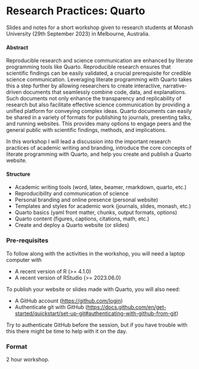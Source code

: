 
<!-- README.md is generated from README.Rmd. Please edit that file -->

# Research Practices: Quarto

<!-- badges: start -->
<!-- badges: end -->

Slides and notes for a short workshop given to research students at
Monash University (29th September 2023) in Melbourne, Australia.

<!-- A recording of this presentation is available on YouTube here: <https://www.youtube.com/watch?v=> -->
<!-- [![](preview.jpg)](https://www.youtube.com/watch?v=) -->

#### Abstract

Reproducible research and science communication are enhanced by literate
programming tools like Quarto. Reproducible research ensures that
scientific findings can be easily validated, a crucial prerequisite for
credible science communication. Leveraging literate programming with
Quarto takes this a step further by allowing researchers to create
interactive, narrative-driven documents that seamlessly combine code,
data, and explanations. Such documents not only enhance the transparency
and replicability of research but also facilitate effective science
communication by providing a unified platform for conveying complex
ideas. Quarto documents can easily be shared in a variety of formats for
publishing to journals, presenting talks, and running websites. This
provides many options to engage peers and the general public with
scientific findings, methods, and implications.

In this workshop I will lead a discussion into the important research
practices of academic writing and branding, introduce the core concepts
of literate programming with Quarto, and help you create and publish a
Quarto website.

#### Structure

- Academic writing tools (word, latex, beamer, rmarkdown, quarto, etc.)
- Reproducibility and communication of science
- Personal branding and online presence (personal website)
- Templates and styles for academic work (journals, slides, monash,
  etc.)
- Quarto basics (yaml front matter, chunks, output formats, options)
- Quarto content (figures, captions, citations, math, etc.)
- Create and deploy a Quarto website (or slides)

### Pre-requisites

To follow along with the activities in the workshop, you will need a
laptop computer with

- A recent version of R (\>= 4.1.0)
- A recent version of RStudio (\>= 2023.06.0)

To publish your website or slides made with Quarto, you will also need:

- A GitHub account (<https://github.com/login>)
- Authenticate git with GitHub
  (<https://docs.github.com/en/get-started/quickstart/set-up-git#authenticating-with-github-from-git>)

Try to authenticate GitHub before the session, but if you have trouble
with this there might be time to help with it on the day.

### Format

2 hour workshop.
